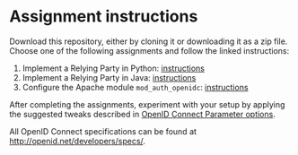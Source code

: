 # Assignment instructions
Download this repository, either by cloning it or downloading it as a zip file.
Choose one of the following assignments and follow the linked instructions:

1. Implement a Relying Party in Python: [instructions](python_skeleton/README.txt)
1. Implement a Relying Party in Java: [instructions](java_skeleton/README.md)
1. Configure the Apache module ``mod_auth_openidc``: [instructions](apache_module_getting_started.md)
 
After completing the assignments, experiment with your setup by applying the
suggested tweaks described in [OpenID Connect Parameter options](parameter_exercises.md). 

All OpenID Connect specifications can be found at http://openid.net/developers/specs/.